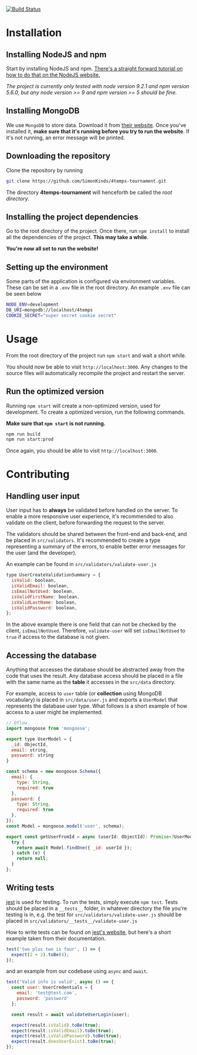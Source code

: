 [![Build Status](https://travis-ci.org/SimonKinds/4temps-tournament.svg?branch=master)](https://travis-ci.org/SimonKinds/4temps-tournament)

# Installation
## Installing NodeJS and npm
Start by installing NodeJS and npm.
[There's a straight forward tutorial on how to do that on the NodeJS website.](https://docs.npmjs.com/getting-started/installing-node)

_The project is currently only tested with node version 9.2.1 and npm version 5.6.0, but any node version >= 9 and npm version >= 5 should be fine._

## Installing MongoDB
We use `MongoDB` to store data.
Download it from [their website](https://docs.mongodb.com/manual/administration/install-community/).
Once you've installed it, **make sure that it's running before you try to run the website**. If it's not running, an error message will be printed.

## Downloading the repository
Clone the repository by running
```sh
git clone https://github.com/SimonKinds/4temps-tournament.git
```

The directory **4temps-tournament** will henceforth be called the _root directory_.

## Installing the project dependencies
Go to the root directory of the project.
Once there, run `npm install` to install all the dependencies of the project.
**This may take a while**.

**You're now all set to run the website!**

## Setting up the environment
Some parts of the application is configured via environment variables.
These can be set in a `.env` file in the root directory.
An example `.env` file can be seen below
```sh
NODE_ENV=development
DB_URI=mongodb://localhost/4temps
COOKIE_SECRET="super secret cookie secret"
```

# Usage
From the root directory of the project run `npm start` and wait a short while.

You should now be able to visit `http://localhost:3000`.
Any changes to the source files will automatically recompile the project and restart the server.

## Run the optimized version
Running `npm start` will create a non-optimized version, used for development.
To create a optimized version, run the following commands.

**Make sure that `npm start` is not running.**
```sh
npm run build
npm run start:prod
```

Once again, you should be able to visit `http://localhost:3000`.

# Contributing
## Handling user input
User input has to **always** be validated before handled on the server.
To enable a more responsive user experience, it's recommended to also validate on the client, before forwarding the request to the server.

The validators should be shared between the front-end and back-end, and be placed in `src/validators`.
It's recommended to create a type representing a summary of the errors, to enable better error messages for the user (and the developer).

An example can be found in `src/validators/validate-user.js`
```js
type UserCreateValidationSummary = {
  isValid: boolean,
  isValidEmail: boolean,
  isEmailNotUsed: boolean,
  isValidFirstName: boolean,
  isValidLastName: boolean,
  isValidPassword: boolean,
};
```

In the above example there is one field that can not be checked by the client, `isEmailNotUsed`.
Therefore, `validate-user` will set `isEmailNotUsed` to `true` if access to the database is not given.

## Accessing the database
Anything that accesses the database should be abstracted away from the code that uses the result.
Any database access should be placed in a file with the same name as the **table** it accesses in the `src/data` directory.

For example, access to `user` table (or **collection** using MongoDB vocabulary) is placed in `src/data/user.js` and exports a `UserModel` that represents the database user type.
What follows is a short example of how access to a user might be implemented.
```js
// @flow
import mongoose from 'mongoose';

export type UserModel = {
  _id: ObjectId,
  email: string,
  password: string
}

const schema = new mongoose.Schema({
  email: {
    type: String,
    required: true
  },
  password: {
    type: String,
    required: true
  },
});
const Model = mongoose.model('user', schema);

export const getUserFromId = async (userId: ObjectId): Promise<?UserModel> => {
  try {
    return await Model.findOne({ _id: userId });
  } catch (e) {
    return null;
  }
};
```

## Writing tests
[jest](https://facebook.github.io/jest/) is used for testing.
To run the tests, simply execute `npm test`.
Tests should be placed in a `__tests__` folder, in whatever directory the file you're testing is in, e.g. the test for `src/validators/validate-user.js` should be placed in `src/validators/__tests__/validate-user.js`

How to write tests can be found on [jest's website](https://facebook.github.io/jest/docs/en/using-matchers.html#content), but here's a short example taken from their documentation.

```js
test('two plus two is four', () => {
  expect(2 + 2).toBe(4);
});
```

and an example from our codebase using `async` and `await`.

```js
test('Valid info is valid', async () => {
  const user: UserCredentials = {
    email: 'test@test.com',
    password: 'password'
  };

  const result = await validateUserLogin(user);

  expect(result.isValid).toBe(true);
  expect(result.isValidEmail).toBe(true);
  expect(result.isValidPassword).toBe(true);
  expect(result.doesUserExist).toBe(true);
});
```